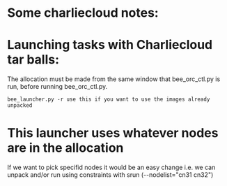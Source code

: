 # Some charliecloud notes:


# Launching tasks with Charliecloud tar balls:
The allocation must be made from the same window that bee_orc_ctl.py is run, 
    before running bee_orc_ctl.py.

    bee_launcher.py -r use this if you want to use the images already unpacked
      
# This launcher uses whatever nodes are in the allocation
   If we want to pick specifid nodes it would be an easy change
   i.e. we can unpack and/or run using constraints with srun 
    (--nodelist="cn31 cn32")
